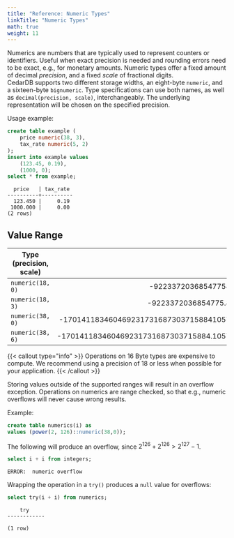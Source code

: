```yaml
---
title: "Reference: Numeric Types"
linkTitle: "Numeric Types"
math: true
weight: 11
---
```


Numerics are numbers that are typically used to represent counters or identifiers.
Useful when exact precision is needed and rounding errors need to be exact, e.g., for monetary amounts.
Numeric types offer a fixed amount of decimal *precision*, and a fixed *scale* of fractional digits.  
CedarDB supports two different storage widths, an eight-byte `numeric`, and a sixteen-byte `bignumeric`.
Type specifications can use both names, as well as `decimal(precision, scale)`, interchangeably.
The underlying representation will be chosen on the specified precision.

Usage example:
```sql
create table example (
    price numeric(38, 3),
    tax_rate numeric(5, 2)
);
insert into example values
    (123.45, 0.19),
    (1000, 0);
select * from example;
```

```
  price   | tax_rate 
----------+----------
  123.450 |     0.19
 1000.000 |     0.00
(2 rows)
```

## Value Range

| Type (precision, scale) |                                       Min |                                      Max | Underlying |
|-------------------------|------------------------------------------:|-----------------------------------------:|-----------:|
| `numeric(18, 0)`        |                      -9223372036854775808 |                      9223372036854775807 |     8 Byte |
| `numeric(18, 3)`        |                     -9223372036854775.808 |                     9223372036854775.807 |     8 Byte |
| `numeric(38, 0)`        |  -170141183460469231731687303715884105728 |  170141183460469231731687303715884105727 |    16 Byte |
| `numeric(38, 6)`        | -170141183460469231731687303715884.105728 | 170141183460469231731687303715884.105727 |    16 Byte |

{{< callout type="info" >}}
Operations on 16&nbsp;Byte types are expensive to compute.
We recommend using a precision of 18 or less when possible for your application.
{{< /callout >}}


Storing values outside of the supported ranges will result in an overflow exception.
Operations on numerics are range checked, so that e.g., numeric overflows will never cause wrong results.

Example:
```sql
create table numerics(i) as 
values (power(2, 126)::numeric(38,0));
```

The following will produce an overflow, since $2^{126} + 2^{126} > 2^{127}-1$.
```sql
select i + i from integers;
```
```
ERROR:  numeric overflow
```

Wrapping the operation in a `try()` produces a `null` value for overflows:
```sql
select try(i + i) from numerics;
```
```
    try     
------------
           
(1 row)
```
